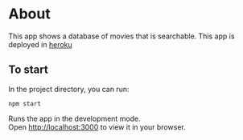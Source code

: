 # About

This app shows a database of movies that is searchable.
This app is deployed in [heroku](https://fr-fe.herokuapp.com/)

## To start

In the project directory, you can run:

`npm start`

Runs the app in the development mode.\
Open [http://localhost:3000](http://localhost:3000) to view it in your browser.
